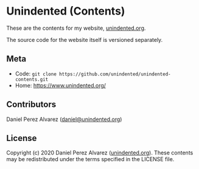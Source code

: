 # Unindented (Contents)

These are the contents for my website, [unindented.org](https://www.unindented.org/).

The source code for the website itself is versioned separately.

## Meta

- Code: `git clone https://github.com/unindented/unindented-contents.git`
- Home: <https://www.unindented.org/>

## Contributors

Daniel Perez Alvarez ([daniel@unindented.org](mailto:daniel@unindented.org))

## License

Copyright (c) 2020 Daniel Perez Alvarez ([unindented.org](https://www.unindented.org/)). These contents may be redistributed under the terms specified in the LICENSE file.
